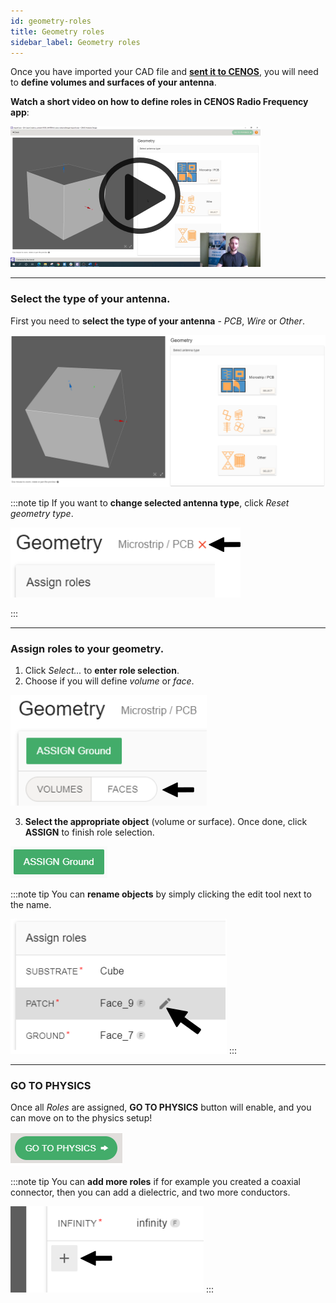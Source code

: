 ```yaml
---
id: geometry-roles
title: Geometry roles
sidebar_label: Geometry roles
---
```


Once you have imported your CAD file and **[sent it to CENOS](geometry-roles#getting-the-geometry-to-cenos)**, you will need to **define volumes and surfaces of your antenna**.

**Watch a short video on how to define roles in CENOS Radio Frequency app**:

<p align="center">

[![Roles video](assets/utilities/2.png)](https://www.youtube.com/watch?v=COWEdo17b8I&list=PLtRpbWakrmMf29rhPnm0bxjosBow-nM8q&index=2)

</p>

---

### Select the type of your antenna.

First you need to **select the type of your antenna** - *PCB*, *Wire* or *Other*.

![assets/overview/Untitled27.png](assets/roles/1.png)

:::note tip
If you want to **change selected antenna type**, click *Reset geometry type*.

<p align="center">

![assets/overview/Untitled27.png](assets/roles/2.png)

</p>
:::

---

### Assign roles to your geometry.

 1. Click *Select...* to **enter role selection**.
 2. Choose if you will define *volume* or *face*.

<p align="center">

![assets/overview/Untitled27.png](assets/roles/3.png)

</p>

 3. **Select the appropriate object** (volume or surface). Once done, click **ASSIGN** to finish role selection.

<p align="center">

![assets/overview/Untitled27.png](assets/roles/4.png)

</p>

:::note tip
You can **rename objects** by simply clicking the edit tool next to the name.

![assets/quickstart/Untitled13.png](assets/quickstart/82.png)
:::

---

### GO TO PHYSICS

Once all *Roles* are assigned, **GO TO PHYSICS** button will enable, and you can move on to the physics setup!

<p align="center">

![assets/overview/Untitled27.png](assets/roles/5.png)

</p>

:::note tip
You can **add more roles** if for example you created a coaxial connector, then you can add a dielectric, and two more conductors.

![assets/overview/Untitled27.png](assets/roles/6.png)
:::
